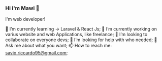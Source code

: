 ### Hi i'm Mawi 👋

I'm web developer!

🌱 I’m currently learning -> Laravel & React Js;
🔭 I’m currently working on varius website and web Applications, like freelance;
👯 I’m looking to collaborate on everyone devs;
🤔 I’m looking for help with who needed;
💬 Ask me about what you want;
📫 How to reach me: savio.riccardo95@gmail.com;

<!--
**MawiDev/MawiDev** is a ✨ _special_ ✨ repository because its `README.md` (this file) appears on your GitHub profile.

Here are some ideas to get you started:

- 🔭 I’m currently working on ...
- 🌱 I’m currently learning ...
- 👯 I’m looking to collaborate on ...
- 🤔 I’m looking for help with ...
- 💬 Ask me about ...
- 📫 How to reach me: ...
- 😄 Pronouns: ...
- ⚡ Fun fact: ...
-->
